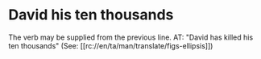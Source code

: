 # David his ten thousands

The verb may be supplied from the previous line. AT: "David has killed his ten thousands" (See: [[rc://en/ta/man/translate/figs-ellipsis]])

